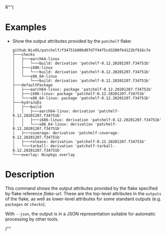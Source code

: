R""(

# Examples

* Show the output attributes provided by the `patchelf` flake:

  ```console
  github:NixOS/patchelf/f34751b88bd07d7f44f5cd3200fb4122bf916c7e
  ├───checks
  │   ├───aarch64-linux
  │   │   └───build: derivation 'patchelf-0.12.20201207.f34751b'
  │   ├───i686-linux
  │   │   └───build: derivation 'patchelf-0.12.20201207.f34751b'
  │   └───x86_64-linux
  │       └───build: derivation 'patchelf-0.12.20201207.f34751b'
  ├───defaultPackage
  │   ├───aarch64-linux: package 'patchelf-0.12.20201207.f34751b'
  │   ├───i686-linux: package 'patchelf-0.12.20201207.f34751b'
  │   └───x86_64-linux: package 'patchelf-0.12.20201207.f34751b'
  ├───hydraJobs
  │   ├───build
  │   │   ├───aarch64-linux: derivation 'patchelf-0.12.20201207.f34751b'
  │   │   ├───i686-linux: derivation 'patchelf-0.12.20201207.f34751b'
  │   │   └───x86_64-linux: derivation 'patchelf-0.12.20201207.f34751b'
  │   ├───coverage: derivation 'patchelf-coverage-0.12.20201207.f34751b'
  │   ├───release: derivation 'patchelf-0.12.20201207.f34751b'
  │   └───tarball: derivation 'patchelf-tarball-0.12.20201207.f34751b'
  └───overlay: Nixpkgs overlay
  ```

# Description

This command shows the output attributes provided by the flake
specified by flake reference *flake-url*. These are the top-level
attributes in the `outputs` of the flake, as well as lower-level
attributes for some standard outputs (e.g. `packages` or `checks`).

With `--json`, the output is in a JSON representation suitable for automatic
processing by other tools.

)""
